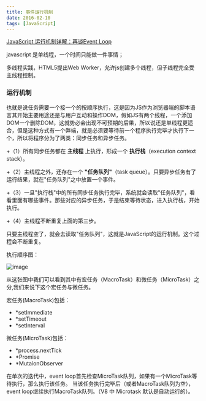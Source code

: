 ```yaml
---
title: 事件运行机制 
date: 2016-02-10
tags: [JavaScript]
---
```


[JavaScript 运行机制详解：再谈Event Loop](http://www.ruanyifeng.com/blog/2014/10/event-loop.html)

javascript 是单线程，一个时间只能做一件事情；

多线程实践，HTML5提出Web Worker，允许js创建多个线程，但子线程完全受主线程控制。

### 运行机制

也就是说任务需要一个接一个的按顺序执行，这是因为JS作为浏览器端的脚本语言其开始主要用途还是与用户互动和操作DOM，假如JS有两个线程，一个添加DOM一个删除DOM，这就势必会出现不可预期的后果，所以说还是单线程更适合，但是这种方式有一个弊端，就是必须要等待前一个程序执行完毕才执行下一个，所以将程序分为了两类：同步任务和异步任务。

+（1）所有同步任务都在 **主线程** 上执行，形成一个 **执行栈**（execution context stack）。

+（2）主线程之外，还存在一个 **"任务队列"**（task queue）。只要异步任务有了运行结果，就在"任务队列"之中放置一个事件。

+（3）一旦"执行栈"中的所有同步任务执行完毕，系统就会读取"任务队列"，看看里面有哪些事件。那些对应的异步任务，于是结束等待状态，进入执行栈，开始执行。

+（4）主线程不断重复上面的第三步。

只要主线程空了，就会去读取"任务队列"，这就是JavaScript的运行机制。这个过程会不断重复。

执行顺序图：

![image](https://pic1.zhimg.com/80/v2-494fce6f4658b4d97e0d1f7c96ea3f08_hd.jpg)

从这张图中我们可以看到其中有宏任务（MacroTask）和微任务（MicroTask）之分,我们来说下这个宏任务与微任务。  

宏任务(MacroTask)包括：
+ *setImmediate
+ *setTimeout
+ *setInterval

微任务(MicroTask)包括：
+ *process.nextTick
+ *Promise
+ *MutaionObserver
    
在单次的迭代中，event loop首先检查MicroTask队列，如果有一个MicroTask等待执行，那么执行该任务。
当该任务执行完毕后（或者MacroTask队列为空），event loop继续执行MacroTask队列。（V8 中 Microtask 默认是自动运行的）。